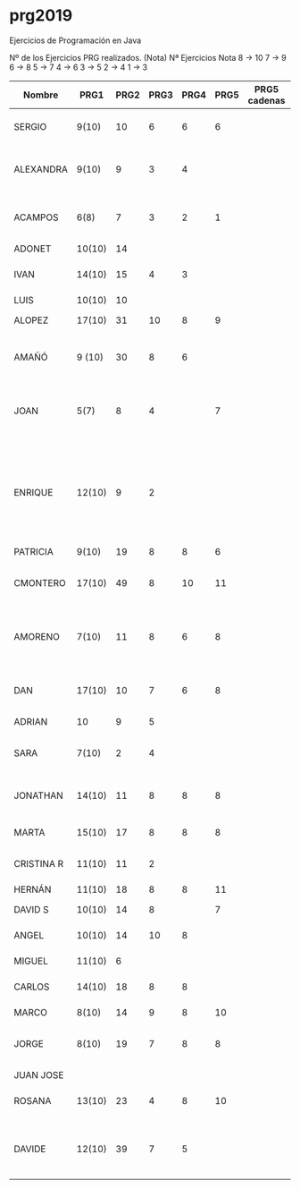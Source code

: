 # prg2019
Ejercicios de Programación en Java

Nº de los Ejercicios PRG realizados. (Nota)
Nª Ejercicios	Nota
8 ->	10
7  ->	9
6	 ->	8
5	 ->	7
4	 ->	6
3	 ->	5
2	 ->	4
1	 ->	3

| Nombre    | PRG1 | PRG2 | PRG3 | PRG4 | PRG5 | PRG5 cadenas| PRG6 | PRG7 | PRG8 |Titulo Proyecto |
| ------    | ---- | ---- | ---- | ---- | ---- | ----------- | ---- | ---- | ---- |--------------- |
| SERGIO    | 9(10)|  10  |   6  |  6   |   6  |             |      |      |      |8. Taller mecánico Caragols|
| ALEXANDRA | 9(10)|  9   |   3  |  4   |      |             |      |      |      |11. Gestión integral de farmacias Dorar la píldora|
| ACAMPOS   | 6(8) |  7   |   3  |  2   |   1  |             |      |      |      |7.Restaurante panza llena corazon contento   |
| ADONET    |10(10)|  14  |      |      |      |             |      |      |      |      |
| IVAN      |14(10)|  15  |   4  |  3   |      |             |      |      |      |Informatización de un economato|
| LUIS      |10(10)|  10  |      |      |      |             |      |      |      |      |
| ALOPEZ    |17(10)|  31  |  10  |  8   |   9  |             |      |      |      |Estacion Autobuses|
| AMAÑÓ     |9 (10)|  30  |   8  |  6   |      |             |      |      |      |Proyecto personal: Reserva Negocio|
| JOAN      |  5(7)|   8  |   4  |      |   7  |             |      |      |      |Proyecto propio: reserva y ventas entradas evento. |
| ENRIQUE   |12(10)|   9  |   2  |      |      |             |      |      |      |Sistema de abastecimiento de la sección textil de la cadena de hipermercados César Augusto, le atendemos con gusto      |
| PATRICIA  | 9(10)|  19  |   8  |   8  |   6  |             |      |      |      |      |
| CMONTERO  |17(10)|  49  |   8  |  10  |  11  |             |      |      |      | MyVet. Proyecto propio sobre veterinaria  
| AMORENO   | 7(10)|  11  |   8  |   6  |   8  |             |      |      |      | 3. Sistema de reserva y venta de billetes Ferrocarriles Canfranc |
| DAN       |17(10)|  10  |   7  |   6  |   8  |             |      |      |      |Agencia de reservas de casas rurales Teruel existe|
| ADRIAN    |  10  |   9  |   5  |      |      |             |      |      |      |      |
| SARA      | 7(10)|  2   |   4  |      |      |             |      |      |      |Proyecto personal: Columbia Pictures.|
| JONATHAN  |14(10)|  11  |   8  |   8  |  8   |             |      |      |      |9. Sistema de matriculación IES La Dolores  |
| MARTA     |15(10)|  17  |   8  |   8  |  8   |             |      |      |      |Casa de la juventud Las Fuentes |
| CRISTINA R|11(10)|  11  |   2  |      |      |             |      |      |      |   14.Gestión casal fallero   |
| HERNÁN    |11(10)|  18  |   8  |   8  |  11    |             |      |      |      |Óptica Ojo Avizar      |
| DAVID S   |10(10)|  14  |   8  |      |  7   |             |      |      |      |      |
| ANGEL     |10(10)|  14  |  10  |   8  |      |             |      |      |      |Proyecto: Control de visitas|
| MIGUEL    |11(10)|  6   |      |      |      |             |      |      |      |      |
| CARLOS    |14(10)|  18  |   8  |   8  |      |             |      |      |      | Programa de Inventario de Productos  |
| MARCO     | 8(10)|  14  |   9  |  8   |  10  |             |      |      |      |      |
| JORGE     | 8(10)|  19  |   7  |  8   |  8   |             |      |      |      |Comunidad de propietarios del edificio Villahermosa      |
| JUAN JOSE |      |      |      |      |      |             |      |      |      |      |
| ROSANA    |13(10)|  23  |   4  |  8   |  10  |             |      |      |      |Proyecto propio: Fem marketing     |
| DAVIDE    |12(10)|  39  |   7  |  5   |      |             |      |      |      |Proyecto personal: Laboratorio de control de calidad      |

